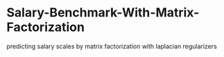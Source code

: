 # Salary-Benchmark-With-Matrix-Factorization
predicting salary scales by matrix factorization with laplacian regularizers
